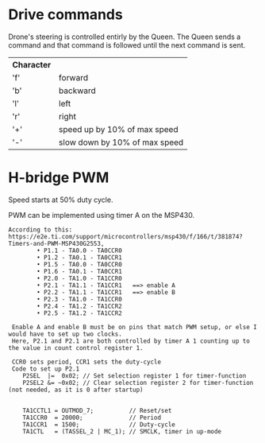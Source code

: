 <h1>Drive commands</h1>
Drone's steering is controlled entirly by the Queen. The Queen sends a command and that command is followed until the next command is sent. 

<table>
  <tr>
    <th>Character</th>
    <th></th>
  </tr>
  <tr>
    <td>'f'</td>
    <td>forward</td>
  </tr>  
  <tr>
    <td>'b'</td>
    <td>backward</td>
  </tr>
    <tr>
    <td>'l'</td>
    <td>left</td>
  </tr>
   <tr>
    <td>'r'</td>
    <td>right</td>
  </tr>
  <tr>
    <td>'+'</td>
    <td>speed up by 10% of max speed</td>
  </tr>
  <tr>
    <td>'-'</td>
    <td>slow down by 10% of max speed</td>
  </tr>
</table>

<h1>H-bridge PWM</h1>
Speed starts at 50% duty cycle.

PWM can be implemented using timer A on the MSP430.

    According to this: https://e2e.ti.com/support/microcontrollers/msp430/f/166/t/381874?Timers-and-PWM-MSP430G2553, 
			• P1.1 - TA0.0 - TA0CCR0
			• P1.2 - TA0.1 - TA0CCR1
			• P1.5 - TA0.0 - TA0CCR0
			• P1.6 - TA0.1 - TA0CCR1
			• P2.0 - TA1.0 - TA1CCR0
			• P2.1 - TA1.1 - TA1CCR1   ==> enable A
			• P2.2 - TA1.1 - TA1CCR1   ==> enable B
			• P2.3 - TA1.0 - TA1CCR0
			• P2.4 - TA1.2 - TA1CCR2
			• P2.5 - TA1.2 - TA1CCR2
				
     Enable A and enable B must be on pins that match PWM setup, or else I would have to set up two clocks. 
     Here, P2.1 and P2.1 are both controlled by timer A 1 counting up to the value in count control register 1.   
     
     CCR0 sets period, CCR1 sets the duty-cycle 
     Code to set up P2.1
		P2SEL  |=  0x02; // Set selection register 1 for timer-function 
		P2SEL2 &= ~0x02; // Clear selection register 2 for timer-function (not needed, as it is 0 after startup)
		
		
		TA1CCTL1 = OUTMOD_7;          // Reset/set 
		TA1CCR0  = 20000;             // Period 
		TA1CCR1  = 1500;              // Duty-cycle 
		TA1CTL   = (TASSEL_2 | MC_1); // SMCLK, timer in up-mode
